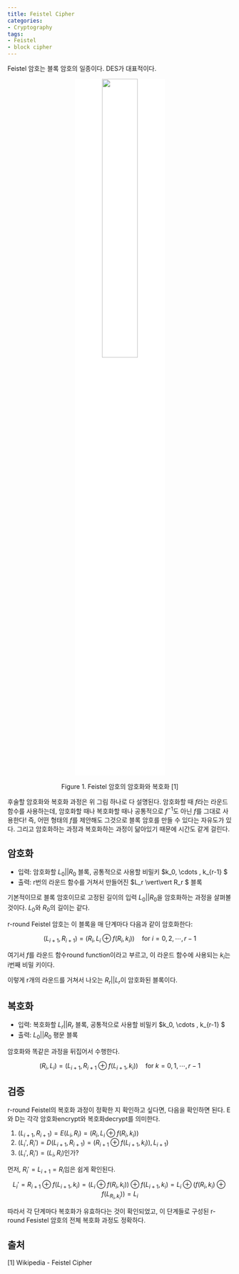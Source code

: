 ```yaml
---
title: Feistel Cipher
categories:
- Cryptography
tags:
- Feistel
- block cipher
---
```


Feistel 암호는 블록 암호의 일종이다. DES가 대표적이다.

<div align="center">
	<img src = "https://upload.wikimedia.org/wikipedia/commons/f/fa/Feistel_cipher_diagram_en.svg" width="40%" style="background-color:white;"/>
    <p>
        Figure 1. Feistel 암호의 암호화와 복호화 [1]
    </p>
</div>

후술할 암호화와 복호화 과정은 위 그림 하나로 다 설명된다. 암호화할 때 $f$라는 라운드 함수를 사용하는데, 암호화할 때나 복호화할 때나 공통적으로 $f^{-1}$도 아닌 $f$를 그대로 사용한다! 즉, 어떤 형태의 $f$를 제안해도 그것으로 블록 암호를 만들 수 있다는 자유도가 있다. 그리고 암호화하는 과정과 복호화하는 과정이 닮아있기 때문에 시간도 같게 걸린다.

## 암호화

- 입력: 암호화할 $L_0 \vert\vert R_0$ 블록, 공통적으로 사용할 비밀키 $k_0, \cdots , k_{r-1} $
- 출력: r번의 라운드 함수를 거쳐서 만들어진 $L_r \vert\vert R_r $ 블록

기본적이므로 블록 암호이므로 고정된 길이의 입력 $L_0 \vert\vert R_0$을 암호화하는 과정을 살펴볼 것이다. $L_0$와 $R_0$의 길이는 같다.

r-round Feistel 암호는 이 블록을 매 단계마다 다음과 같이 암호화한다:

$$
(L_{i+1}, R_{i+1}) = (R_i, L_i \oplus f(R_i, k_i)) \quad \text{for } i=0,2,\cdots,r-1
$$

여기서 $f$를 라운드 함수round function이라고 부르고, 이 라운드 함수에 사용되는 $k_i$는 i번째 비밀 키이다.

이렇게 r개의 라운드를 거쳐서 나오는 $R_r \vert\vert L_r$이 암호화된 블록이다.

## 복호화

- 입력: 복호화할 $L_r \vert\vert R_r$ 블록, 공통적으로 사용할 비밀키  $k_0, \cdots , k_{r-1} $
- 출력: $L_0 \vert\vert R_0$ 평문 블록

암호화와 똑같은 과정을 뒤집어서 수행한다.

$$
(R_i, L_i) = (L_{i+1},R_{i+1}\oplus f(L_{i+1},k_i)) \quad \text{for } k=0,1,\cdots,r-1
$$

## 검증

r-round Feistel의 복호화 과정이 정확한 지 확인하고 싶다면, 다음을 확인하면 된다. E와 D는 각각 암호화encrypt와 복호화decrypt를 의미한다.

1. $(L_{i+1}, R_{i+1}) = E(L_i, R_i) = (R_i, L_i \oplus f(R_i, k_i))$
2. $(L_i', R_i') = D(L_{i+1}, R_{i+1})=(R_{i+1} \oplus f(L_{i+1}, k_i)), L_{i+1} )$
3. $(L_i',R_i ') = (L_i, R_i)$인가?

먼저, $R_i' = L_{i+1} = R_i$임은 쉽게 확인된다.

$$
L_i' = R_{i+1} \oplus f(L_{i+1}, k_i) = (L_i \oplus f(R_i,k_i)) \oplus f(L_{i+1}, k_i) = L_i \oplus (f(R_i, k_i) \oplus f(L_{R_i, k_i})) = L_i
$$

따라서 각 단계마다 복호화가 유효하다는 것이 확인되었고, 이 단계들로 구성된 r-round Fesistel 암호의 전체 복호화 과정도 정확하다.

## 출처

[1] Wikipedia - Feistel Cipher
